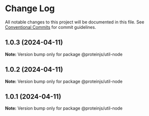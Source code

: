 # Change Log

All notable changes to this project will be documented in this file.
See [Conventional Commits](https://conventionalcommits.org) for commit guidelines.

## 1.0.3 (2024-04-11)

**Note:** Version bump only for package @proteinjs/util-node





## 1.0.2 (2024-04-11)

**Note:** Version bump only for package @proteinjs/util-node





## 1.0.1 (2024-04-11)

**Note:** Version bump only for package @proteinjs/util-node

